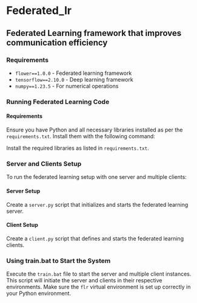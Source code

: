 # Federated_lr

## Federated Learning framework that improves communication efficiency

### Requirements

- `flower==1.0.0` - Federated learning framework
- `tensorflow==2.10.0` - Deep learning framework
- `numpy==1.23.5` - For numerical operations

### Running Federated Learning Code

#### Requirements

Ensure you have Python and all necessary libraries installed as per the `requirements.txt`. Install them with the following command:


Install the required libraries as listed in `requirements.txt`.

### Server and Clients Setup

To run the federated learning setup with one server and multiple clients:

#### Server Setup
Create a `server.py` script that initializes and starts the federated learning server.

#### Client Setup
Create a `client.py` script that defines and starts the federated learning clients.

### Using train.bat to Start the System

Execute the `train.bat` file to start the server and multiple client instances. This script will initiate the server and clients in their respective environments. Make sure the `flr` virtual environment is set up correctly in your Python environment.
